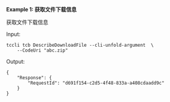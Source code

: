 **Example 1: 获取文件下载信息**

获取文件下载信息

Input: 

```
tccli tcb DescribeDownloadFile --cli-unfold-argument  \
    --CodeUri "abc.zip"
```

Output: 
```
{
    "Response": {
        "RequestId": "d691f154-c2d5-4f48-833a-a408cdaadd9c"
    }
}
```

